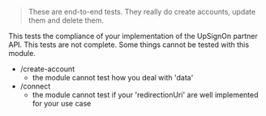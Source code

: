 > These are end-to-end tests. They really do create accounts, update them and delete them.

This tests the compliance of your implementation of the UpSignOn partner API.
This tests are not complete. Some things cannot be tested with this module.

- /create-account
  - the module cannot test how you deal with 'data'
- /connect
  - the module cannot test if your 'redirectionUri' are well implemented for your use case
